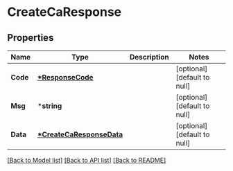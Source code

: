 # CreateCaResponse

## Properties
Name | Type | Description | Notes
------------ | ------------- | ------------- | -------------
**Code** | **[*ResponseCode](ResponseCode.md)** |  | [optional] [default to null]
**Msg** | ***string** |  | [optional] [default to null]
**Data** | **[*CreateCaResponseData](CreateCaResponse_data.md)** |  | [optional] [default to null]

[[Back to Model list]](../README.md#documentation-for-models) [[Back to API list]](../README.md#documentation-for-api-endpoints) [[Back to README]](../README.md)


